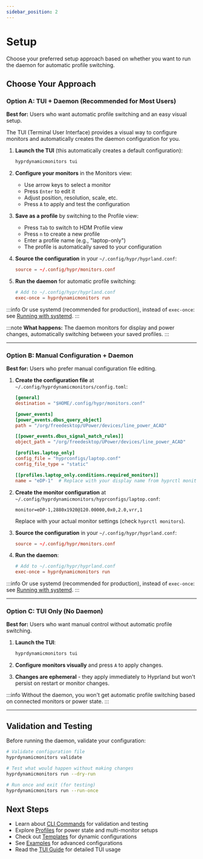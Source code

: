 ```yaml
---
sidebar_position: 2
---
```


# Setup

Choose your preferred setup approach based on whether you want to run the daemon for automatic profile switching.

## Choose Your Approach

### Option A: TUI + Daemon (Recommended for Most Users)

**Best for:** Users who want automatic profile switching and an easy visual setup.

The TUI (Terminal User Interface) provides a visual way to configure monitors and automatically creates the daemon configuration for you.

1. **Launch the TUI** (this automatically creates a default configuration):
   ```bash
   hyprdynamicmonitors tui
   ```

2. **Configure your monitors** in the Monitors view:
   - Use arrow keys to select a monitor
   - Press `Enter` to edit it
   - Adjust position, resolution, scale, etc.
   - Press `A` to apply and test the configuration

3. **Save as a profile** by switching to the Profile view:
   - Press `Tab` to switch to HDM Profile view
   - Press `n` to create a new profile
   - Enter a profile name (e.g., "laptop-only")
   - The profile is automatically saved to your configuration

4. **Source the configuration** in your `~/.config/hypr/hyprland.conf`:
   ```conf
   source = ~/.config/hypr/monitors.conf
   ```

5. **Run the daemon** for automatic profile switching:
   ```conf
   # Add to ~/.config/hypr/hyprland.conf
   exec-once = hyprdynamicmonitors run
   ```

:::info
  Or use systemd (recommended for production), instead of `exec-once`: see [Running with systemd](../advanced/systemd).
:::

:::note
**What happens:** The daemon monitors for display and power changes, automatically switching between your saved profiles.
:::

---

### Option B: Manual Configuration + Daemon

**Best for:** Users who prefer manual configuration file editing.

1. **Create the configuration file** at `~/.config/hyprdynamicmonitors/config.toml`:

   ```toml
   [general]
   destination = "$HOME/.config/hypr/monitors.conf"

   [power_events]
   [power_events.dbus_query_object]
   path = "/org/freedesktop/UPower/devices/line_power_ACAD"

   [[power_events.dbus_signal_match_rules]]
   object_path = "/org/freedesktop/UPower/devices/line_power_ACAD"

   [profiles.laptop_only]
   config_file = "hyprconfigs/laptop.conf"
   config_file_type = "static"

   [[profiles.laptop_only.conditions.required_monitors]]
   name = "eDP-1"  # Replace with your display name from hyprctl monitors
   ```

2. **Create the monitor configuration** at `~/.config/hyprdynamicmonitors/hyprconfigs/laptop.conf`:

   ```
   monitor=eDP-1,2880x1920@120.00000,0x0,2.0,vrr,1
   ```

   Replace with your actual monitor settings (check `hyprctl monitors`).

3. **Source the configuration** in your `~/.config/hypr/hyprland.conf`:

   ```conf
   source = ~/.config/hypr/monitors.conf
   ```

4. **Run the daemon**:
   ```conf
   # Add to ~/.config/hypr/hyprland.conf
   exec-once = hyprdynamicmonitors run
   ```

:::info
  Or use systemd (recommended for production), instead of `exec-once`: see [Running with systemd](../advanced/systemd).
:::

---

### Option C: TUI Only (No Daemon)

**Best for:** Users who want manual control without automatic profile switching.

1. **Launch the TUI**:
   ```bash
   hyprdynamicmonitors tui
   ```

2. **Configure monitors visually** and press `A` to apply changes.

3. **Changes are ephemeral** - they apply immediately to Hyprland but won't persist on restart or monitor changes.

:::info
Without the daemon, you won't get automatic profile switching based on connected monitors or power state.
:::

---

## Validation and Testing

Before running the daemon, validate your configuration:

```bash
# Validate configuration file
hyprdynamicmonitors validate

# Test what would happen without making changes
hyprdynamicmonitors run --dry-run

# Run once and exit (for testing)
hyprdynamicmonitors run --run-once
```

## Next Steps

- Learn about [CLI Commands](../usage/commands) for validation and testing
- Explore [Profiles](../configuration/profiles) for power state and multi-monitor setups
- Check out [Templates](../advanced/templates) for dynamic configurations
- See [Examples](https://github.com/fiffeek/hyprdynamicmonitors/tree/main/examples) for advanced configurations
- Read the [TUI Guide](./tui) for detailed TUI usage
